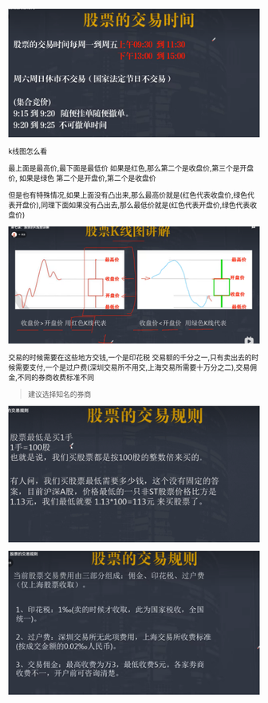 ![image-20230219191547356](../../img/tempassets/image-20230219191547356.png)

k线图怎么看

最上面是最高价,最下面是最低价   如果是红色,那么第二个是收盘价,第三个是开盘价, 如果是绿色 第二个是开盘价,第二个是收盘价

但是也有特殊情况,如果上面没有凸出来,那么最高价就是(红色代表收盘价,绿色代表开盘价),同理下面如果没有凸出去,那么最低价就是(红色代表开盘价,绿色代表收盘价)

![image-20230219205839482](../../img/tempassets/image-20230219205839482.png)



交易的时候需要在这些地方交钱,一个是印花税 交易额的千分之一,只有卖出去的时候需要支付,一个是过户费(深圳交易所不用交,上海交易所需要十万分之二),交易佣金,不同的券商收费标准不同

> 建议选择知名的券商



![image-20230219210447285](../../img/tempassets/image-20230219210447285.png)

![image-20230219211124888](../../img/tempassets/image-20230219211124888.png)